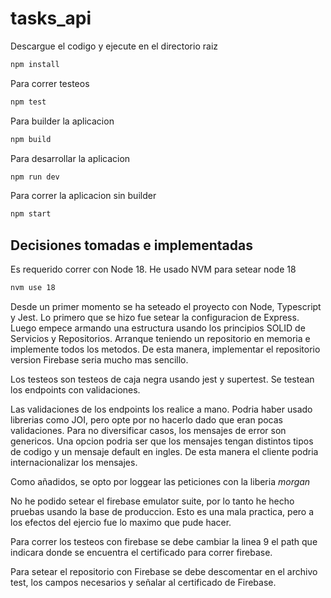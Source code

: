# tasks_api

Descargue el codigo y ejecute en el directorio raiz

```bash
npm install
```

Para correr testeos

```bash
npm test
```

Para builder la aplicacion

```bash
npm build
```

Para desarrollar la aplicacion

```bash
npm run dev
```

Para correr la aplicacion sin builder

```bash
npm start
```

## Decisiones tomadas e implementadas

Es requerido correr con Node 18. He usado NVM para setear node 18

```bash
nvm use 18
```

Desde un primer momento se ha seteado el proyecto con Node, Typescript y Jest.
Lo primero que se hizo fue setear la configuracion de Express.
Luego empece armando una estructura usando los principios SOLID de Servicios y Repositorios.
Arranque teniendo un repositorio en memoria e implemente todos los metodos. De esta manera,
implementar el repositorio version Firebase seria mucho mas sencillo.

Los testeos son testeos de caja negra usando jest y supertest. Se testean los endpoints con
validaciones.

Las validaciones de los endpoints los realice a mano. Podria haber usado librerias como JOI, pero
opte por no hacerlo dado que eran pocas validaciones. Para no diversificar casos, los mensajes de
error son genericos. Una opcion podria ser que los mensajes tengan distintos tipos de codigo y un
mensaje default en ingles. De esta manera el cliente podria internacionalizar los mensajes.

Como añadidos, se opto por loggear las peticiones con la liberia _morgan_

No he podido setear el firebase emulator suite, por lo tanto he hecho pruebas usando la base de
produccion. Esto es una mala practica, pero a los efectos del ejercio fue lo maximo que pude hacer.

Para correr los testeos con firebase se debe cambiar la linea 9 el path que indicara donde
se encuentra el certificado para correr firebase.

Para setear el repositorio con Firebase se debe descomentar en el archivo test, los campos necesarios y señalar al certificado de Firebase.
